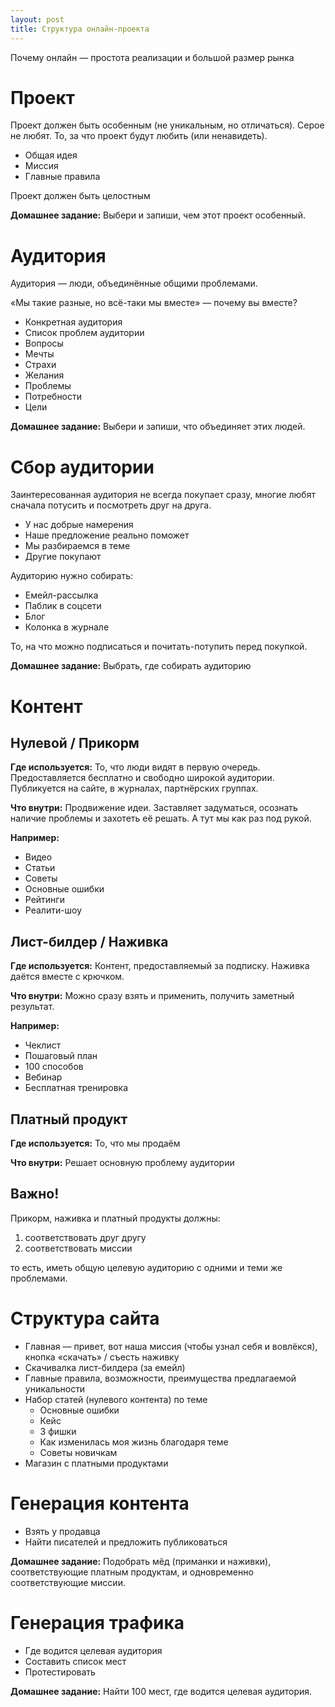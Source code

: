 ```yaml
---
layout: post
title: Структура онлайн-проекта
---
```


Почему онлайн — простота реализации и большой размер рынка

# Проект

Проект должен быть особенным (не уникальным, но отличаться). Серое не любят. То, за что проект будут любить (или ненавидеть).

* Общая идея
* Миссия
* Главные правила

Проект должен быть целостным

**Домашнее задание:** Выбери и запиши, чем этот проект особенный.

# Аудитория

Аудитория — люди, объединённые общими проблемами.

«Мы такие разные, но всё-таки мы вместе» — почему вы вместе?

* Конкретная аудитория
* Список проблем аудитории
* Вопросы
* Мечты
* Страхи
* Желания
* Проблемы
* Потребности
* Цели

**Домашнее задание:** Выбери и запиши, что объединяет этих людей.

# Сбор аудитории

Заинтересованная аудитория не всегда покупает сразу, многие любят сначала потусить и посмотреть друг на друга.

* У нас добрые намерения
* Наше предложение реально поможет
* Мы разбираемся в теме
* Другие покупают

Аудиторию нужно собирать:

* Емейл-рассылка
* Паблик в соцсети
* Блог
* Колонка в журнале

То, на что можно подписаться и почитать-потупить перед покупкой.

**Домашнее задание:** Выбрать, где собирать аудиторию

# Контент

## Нулевой / Прикорм

**Где используется:** То, что люди видят в первую очередь. Предоставляется бесплатно и свободно широкой аудитории. Публикуется на сайте, в журналах, партнёрских группах.

**Что внутри:** Продвижение идеи. Заставляет задуматься, осознать наличие проблемы и захотеть её решать. А тут мы как раз под рукой.

**Например:**

* Видео
* Статьи
* Советы
* Основные ошибки
* Рейтинги
* Реалити-шоу

## Лист-билдер / Наживка

**Где используется:** Контент, предоставляемый за подписку. Наживка даётся вместе с крючком.

**Что внутри:** Можно сразу взять и применить, получить заметный результат.

**Например:**

* Чеклист
* Пошаговый план
* 100 способов
* Вебинар
* Бесплатная тренировка

## Платный продукт

**Где используется:** То, что мы продаём

**Что внутри:** Решает основную проблему аудитории

## Важно!

Прикорм, наживка и платный продукты должны:

1. соответствовать друг другу
2. соответствовать миссии

то есть, иметь общую целевую аудиторию с одними и теми же проблемами.

# Структура сайта

* Главная — привет, вот наша миссия (чтобы узнал себя и вовлёкся), кнопка «скачать» / съесть наживку
* Скачивалка лист-билдера (за емейл)
* Главные правила, возможности, преимущества предлагаемой уникальности
* Набор статей (нулевого контента) по теме
  - Основные ошибки
  - Кейс
  - 3 фишки
  - Как изменилась моя жизнь благодаря теме
  - Советы новичкам
* Магазин с платными продуктами

# Генерация контента

* Взять у продавца
* Найти писателей и предложить публиковаться

**Домашнее задание:** Подобрать мёд (приманки и наживки), соответствующие платным продуктам, и одновременно соответствующие миссии.

# Генерация трафика

* Где водится целевая аудитория
* Составить список мест
* Протестировать

**Домашнее задание:** Найти 100 мест, где водится целевая аудитория.